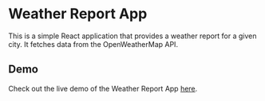 # Weather Report App

This is a simple React application that provides a weather report for a given city. It fetches data from the OpenWeatherMap API.

## Demo

Check out the live demo of the Weather Report App [here](https://your-demo-url.com).